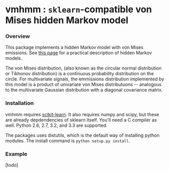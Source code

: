 # vmhmm : `sklearn`-compatible  von Mises hidden Markov model
### Overview
This package implements a hidden Markov model with von Mises emissions.
See [this page](http://scikit-learn.org/stable/modules/hmm.html) for a 
practical description of hidden Markov models.

The von Mises distribution, (also known as the circular normal
distribution or Tikhonov distribution) is a continuous probability
distribution on the circle. For multivariate signals, the emmissions
distribution implemented by this model is a product of univariate
von Mises distributuons -- analogous to the multivariate Gaussian
distribution with a diagonal covariance matrix.


### Installation
vmhmm requires [scikit-learn](http://scikit-learn.org/stable/). It also
requires numpy and scipy, but these are already depdendencies of sklearn
itself. You'll need a C compiler as well. Python 2.6, 2.7, 3.2, and 3.3
are supported.

The packages uses distutils, which is the default way of installing python
modules. The install command is `python setup.py install`.

### Example
[todo]
